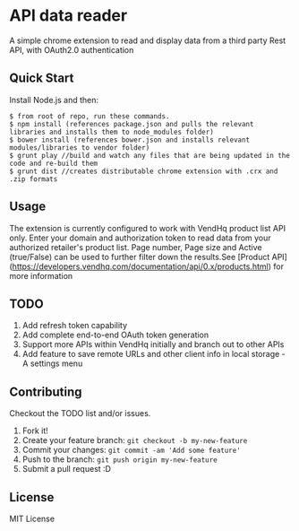 # API data reader

A simple chrome extension to read and display data from a third party Rest API, with OAuth2.0 authentication

## Quick Start

Install Node.js and then:

```
$ from root of repo, run these commands.
$ npm install (references package.json and pulls the relevant libraries and installs them to node_modules folder)
$ bower install (references bower.json and installs relevant modules/libraries to vendor folder)
$ grunt play //build and watch any files that are being updated in the code and re-build them
$ grunt dist //creates distributable chrome extension with .crx and .zip formats
```

## Usage

The extension is currently configured to work with VendHq product list API only. Enter your domain and authorization token
 to read data from your authorized retailer's product list. Page number, Page size and Active (true/False)
 can be used to further filter down the results.See [Product API] (https://developers.vendhq.com/documentation/api/0.x/products.html)
  for more information

## TODO

1. Add refresh token capability 
2. Add complete end-to-end OAuth token generation
3. Support more APIs within VendHq initially and branch out to other APIs
4. Add feature to save remote URLs and other client info in local storage - A settings menu

## Contributing

Checkout the TODO list and/or issues.

1. Fork it!
2. Create your feature branch: `git checkout -b my-new-feature`
3. Commit your changes: `git commit -am 'Add some feature'`
4. Push to the branch: `git push origin my-new-feature`
5. Submit a pull request :D

## License

MIT License